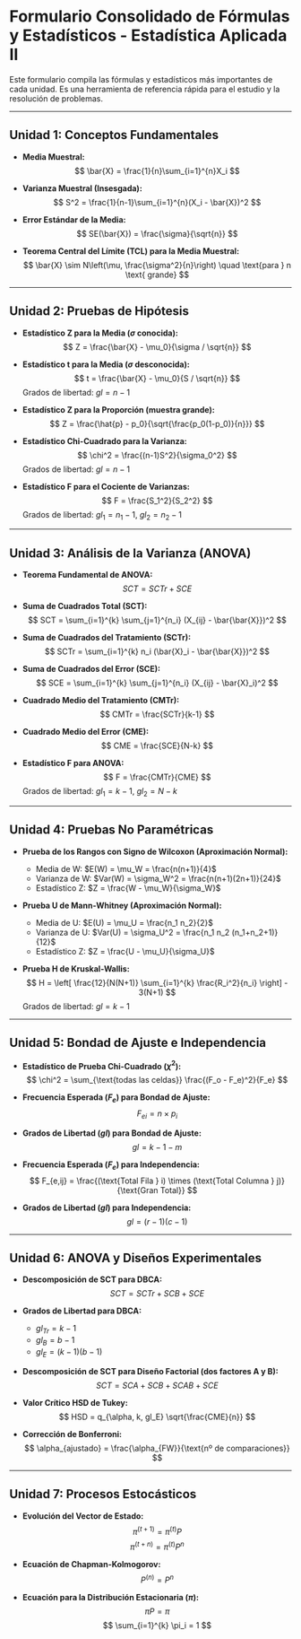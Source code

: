 # Formulario Consolidado de Fórmulas y Estadísticos - Estadística Aplicada II

Este formulario compila las fórmulas y estadísticos más importantes de cada unidad. Es una herramienta de referencia rápida para el estudio y la resolución de problemas.

---

## Unidad 1: Conceptos Fundamentales

*   **Media Muestral:**
    $$ \bar{X} = \frac{1}{n}\sum_{i=1}^{n}X_i $$

*   **Varianza Muestral (Insesgada):**
    $$ S^2 = \frac{1}{n-1}\sum_{i=1}^{n}(X_i - \bar{X})^2 $$

*   **Error Estándar de la Media:**
    $$ SE(\bar{X}) = \frac{\sigma}{\sqrt{n}} $$

*   **Teorema Central del Límite (TCL) para la Media Muestral:**
    $$ \bar{X} \sim N\left(\mu, \frac{\sigma^2}{n}\right) \quad \text{para } n \text{ grande} $$

---

## Unidad 2: Pruebas de Hipótesis

*   **Estadístico Z para la Media ($\sigma$ conocida):**
    $$ Z = \frac{\bar{X} - \mu_0}{\sigma / \sqrt{n}} $$

*   **Estadístico t para la Media ($\sigma$ desconocida):**
    $$ t = \frac{\bar{X} - \mu_0}{S / \sqrt{n}} $$
    Grados de libertad: $gl = n-1$

*   **Estadístico Z para la Proporción (muestra grande):**
    $$ Z = \frac{\hat{p} - p_0}{\sqrt{\frac{p_0(1-p_0)}{n}}} $$

*   **Estadístico Chi-Cuadrado para la Varianza:**
    $$ \chi^2 = \frac{(n-1)S^2}{\sigma_0^2} $$
    Grados de libertad: $gl = n-1$

*   **Estadístico F para el Cociente de Varianzas:**
    $$ F = \frac{S_1^2}{S_2^2} $$
    Grados de libertad: $gl_1 = n_1-1$, $gl_2 = n_2-1$

---

## Unidad 3: Análisis de la Varianza (ANOVA)

*   **Teorema Fundamental de ANOVA:**
    $$ SCT = SCTr + SCE $$

*   **Suma de Cuadrados Total (SCT):**
    $$ SCT = \sum_{i=1}^{k} \sum_{j=1}^{n_i} (X_{ij} - \bar{\bar{X}})^2 $$

*   **Suma de Cuadrados del Tratamiento (SCTr):**
    $$ SCTr = \sum_{i=1}^{k} n_i (\bar{X}_i - \bar{\bar{X}})^2 $$

*   **Suma de Cuadrados del Error (SCE):**
    $$ SCE = \sum_{i=1}^{k} \sum_{j=1}^{n_i} (X_{ij} - \bar{X}_i)^2 $$

*   **Cuadrado Medio del Tratamiento (CMTr):**
    $$ CMTr = \frac{SCTr}{k-1} $$

*   **Cuadrado Medio del Error (CME):**
    $$ CME = \frac{SCE}{N-k} $$

*   **Estadístico F para ANOVA:**
    $$ F = \frac{CMTr}{CME} $$
    Grados de libertad: $gl_1 = k-1$, $gl_2 = N-k$

---

## Unidad 4: Pruebas No Paramétricas

*   **Prueba de los Rangos con Signo de Wilcoxon (Aproximación Normal):**
    *   Media de W: $E(W) = \mu_W = \frac{n(n+1)}{4}$
    *   Varianza de W: $Var(W) = \sigma_W^2 = \frac{n(n+1)(2n+1)}{24}$
    *   Estadístico Z: $Z = \frac{W - \mu_W}{\sigma_W}$

*   **Prueba U de Mann-Whitney (Aproximación Normal):**
    *   Media de U: $E(U) = \mu_U = \frac{n_1 n_2}{2}$
    *   Varianza de U: $Var(U) = \sigma_U^2 = \frac{n_1 n_2 (n_1+n_2+1)}{12}$
    *   Estadístico Z: $Z = \frac{U - \mu_U}{\sigma_U}$

*   **Prueba H de Kruskal-Wallis:**
    $$ H = \left[ \frac{12}{N(N+1)} \sum_{i=1}^{k} \frac{R_i^2}{n_i} \right] - 3(N+1) $$
    Grados de libertad: $gl = k-1$

---

## Unidad 5: Bondad de Ajuste e Independencia

*   **Estadístico de Prueba Chi-Cuadrado ($\chi^2$):**
    $$ \chi^2 = \sum_{\text{todas las celdas}} \frac{(F_o - F_e)^2}{F_e} $$

*   **Frecuencia Esperada ($F_e$) para Bondad de Ajuste:**
    $$ F_{ei} = n \times p_i $$

*   **Grados de Libertad ($gl$) para Bondad de Ajuste:**
    $$ gl = k - 1 - m $$

*   **Frecuencia Esperada ($F_e$) para Independencia:**
    $$ F_{e,ij} = \frac{(\text{Total Fila } i) \times (\text{Total Columna } j)}{\text{Gran Total}} $$

*   **Grados de Libertad ($gl$) para Independencia:**
    $$ gl = (r-1)(c-1) $$

---

## Unidad 6: ANOVA y Diseños Experimentales

*   **Descomposición de SCT para DBCA:**
    $$ SCT = SCTr + SCB + SCE $$

*   **Grados de Libertad para DBCA:**
    *   $gl_{Tr} = k-1$
    *   $gl_{B} = b-1$
    *   $gl_{E} = (k-1)(b-1)$

*   **Descomposición de SCT para Diseño Factorial (dos factores A y B):**
    $$ SCT = SCA + SCB + SCAB + SCE $$

*   **Valor Crítico HSD de Tukey:**
    $$ HSD = q_{\alpha, k, gl_E} \sqrt{\frac{CME}{n}} $$

*   **Corrección de Bonferroni:**
    $$ \alpha_{ajustado} = \frac{\alpha_{FW}}{\text{nº de comparaciones}} $$

---

## Unidad 7: Procesos Estocásticos

*   **Evolución del Vector de Estado:**
    $$ \pi^{(t+1)} = \pi^{(t)} P $$
    $$ \pi^{(t+n)} = \pi^{(t)} P^n $$

*   **Ecuación de Chapman-Kolmogorov:**
    $$ P^{(n)} = P^n $$

*   **Ecuación para la Distribución Estacionaria ($\pi$):**
    $$ \pi P = \pi $$
    $$ \sum_{i=1}^{k} \pi_i = 1 $$
